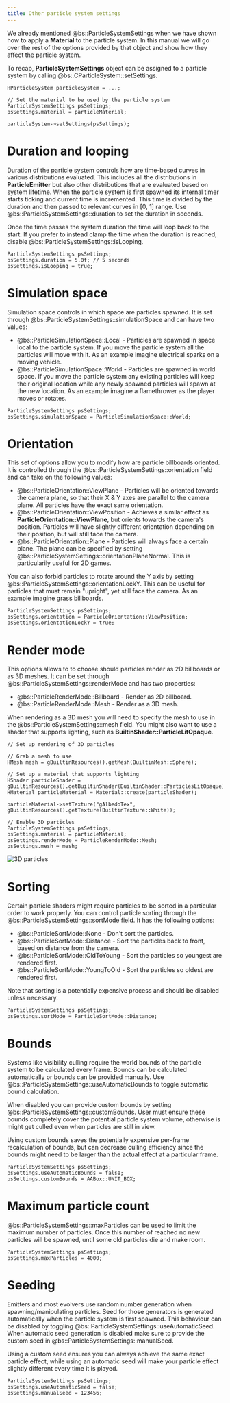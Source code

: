 ```yaml
---
title: Other particle system settings
---
```


We already mentioned @bs::ParticleSystemSettings when we have shown how to apply a **Material** to the particle system. In this manual we will go over the rest of the options provided by that object and show how they affect the particle system. 

To recap, **ParticleSystemSettings** object can be assigned to a particle system by calling @bs::CParticleSystem::setSettings.

~~~~~~~~~~~~~{.cpp}
HParticleSystem particleSystem = ...;

// Set the material to be used by the particle system
ParticleSystemSettings psSettings;
psSettings.material = particleMaterial;

particleSystem->setSettings(psSettings);
~~~~~~~~~~~~~

# Duration and looping

Duration of the particle system controls how are time-based curves in various distributions evaluated. This includes all the distributions in **ParticleEmitter** but also other distributions that are evaluated based on system lifetime. When the particle system is first spawned its internal timer starts ticking and current time is incremented. This time is divided by the duration and then passed to relevant curves in [0, 1] range. Use @bs::ParticleSystemSettings::duration to set the duration in seconds.

Once the time passes the system duration the time will loop back to the start. If you prefer to instead clamp the time when the duration is reached, disable @bs::ParticleSystemSettings::isLooping.

~~~~~~~~~~~~~{.cpp}
ParticleSystemSettings psSettings;
psSettings.duration = 5.0f; // 5 seconds
psSettings.isLooping = true;
~~~~~~~~~~~~~

# Simulation space

Simulation space controls in which space are particles spawned. It is set through @bs::ParticleSystemSettings::simulationSpace and can have two values:
 - @bs::ParticleSimulationSpace::Local - Particles are spawned in space local to the particle system. If you move the particle system all the particles will move with it. As an example imagine electrical sparks on a moving vehicle.
 - @bs::ParticleSimulationSpace::World - Particles are spawned in world space. If you move the particle system any existing particles will keep their original location while any newly spawned particles will spawn at the new location. As an example imagine a flamethrower as the player moves or rotates.
 
~~~~~~~~~~~~~{.cpp}
ParticleSystemSettings psSettings;
psSettings.simulationSpace = ParticleSimulationSpace::World;
~~~~~~~~~~~~~

# Orientation

This set of options allow you to modify how are particle billboards oriented. It is controlled through the @bs::ParticleSystemSettings::orientation field and can take on the following values:
 - @bs::ParticleOrientation::ViewPlane - Particles will be oriented towards the camera plane, so that their X & Y axes are parallel to the camera plane. All particles have the exact same orientation.
 - @bs::ParticleOrientation::ViewPosition - Achieves a similar effect as **ParticleOrientation::ViewPlane**, but orients towards the camera's position. Particles will have slightly different orientation depending on their position, but will still face the camera.
 - @bs::ParticleOrientation::Plane - Particles will always face a certain plane. The plane can be specified by setting @bs::ParticleSystemSettings::orientationPlaneNormal. This is particularily useful for 2D games.
 
You can also forbid particles to rotate around the Y axis by setting @bs::ParticleSystemSettings::orientationLockY. This can be useful for particles that must remain "upright", yet still face the camera. As an example imagine grass billboards.

~~~~~~~~~~~~~{.cpp}
ParticleSystemSettings psSettings;
psSettings.orientation = ParticleOrientation::ViewPosition;
psSettings.orientationLockY = true;
~~~~~~~~~~~~~

# Render mode

This options allows to to choose should particles render as 2D billboards or as 3D meshes. It can be set through @bs::ParticleSystemSettings::renderMode and has two properties:
 - @bs::ParticleRenderMode::Billboard - Render as 2D billboard.
 - @bs::ParticleRenderMode::Mesh - Render as a 3D mesh.
 
When rendering as a 3D mesh you will need to specify the mesh to use in the @bs::ParticleSystemSettings::mesh field. You might also want to use a shader that supports lighting, such as **BuiltinShader::ParticleLitOpaque**.

~~~~~~~~~~~~~{.cpp}
// Set up rendering of 3D particles

// Grab a mesh to use
HMesh mesh = gBuiltinResources().getMesh(BuiltinMesh::Sphere);

// Set up a material that supports lighting
HShader particleShader = gBuiltinResources().getBuiltinShader(BuiltinShader::ParticlesLitOpaque);
HMaterial particleMaterial = Material::create(particleShader);

particleMaterial->setTexture("gAlbedoTex", gBuiltinResources().getTexture(BuiltinTexture::White));

// Enable 3D particles
ParticleSystemSettings psSettings;
psSettings.material = particleMaterial;
psSettings.renderMode = ParticleRenderMode::Mesh;
psSettings.mesh = mesh;
~~~~~~~~~~~~~

![3D particles](../../Images/3dparticles.gif)  

# Sorting

Certain particle shaders might require particles to be sorted in a particular order to work properly. You can control particle sorting through the @bs::ParticleSystemSettings::sortMode field. It has the following options:
 - @bs::ParticleSortMode::None - Don't sort the particles.
 - @bs::ParticleSortMode::Distance - Sort the particles back to front, based on distance from the camera.
 - @bs::ParticleSortMode::OldToYoung - Sort the particles so youngest are rendered first.
 - @bs::ParticleSortMode::YoungToOld - Sort the particles so oldest are rendered first.

Note that sorting is a potentially expensive process and should be disabled unless necessary.
 
~~~~~~~~~~~~~{.cpp}
ParticleSystemSettings psSettings;
psSettings.sortMode = ParticleSortMode::Distance;
~~~~~~~~~~~~~
 
# Bounds

Systems like visibility culling require the world bounds of the particle system to be calculated every frame. Bounds can be calculated automatically or bounds can be provided manually. Use @bs::ParticleSystemSettings::useAutomaticBounds to toggle automatic bound calculation.

When disabled you can provide custom bounds by setting @bs::ParticleSystemSettings::customBounds. User must ensure these bounds completely cover the potential particle system volume, otherwise is might get culled even when particles are still in view.

Using custom bounds saves the potentially expensive per-frame recalculation of bounds, but can decrease culling efficiency since the bounds might need to be larger than the actual effect at a particular frame.

~~~~~~~~~~~~~{.cpp}
ParticleSystemSettings psSettings;
psSettings.useAutomaticBounds = false;
psSettings.customBounds = AABox::UNIT_BOX;
~~~~~~~~~~~~~

# Maximum particle count

@bs::ParticleSystemSettings::maxParticles can be used to limit the maximum number of particles. Once this number of reached no new particles will be spawned, until some old particles die and make room.

~~~~~~~~~~~~~{.cpp}
ParticleSystemSettings psSettings;
psSettings.maxParticles = 4000;
~~~~~~~~~~~~~

# Seeding

Emitters and most evolvers use random number generation when spawning/manipulating particles. Seed for those generators is generated automatically when the particle system is first spawned. This behaviour can be disabled by toggling @bs::ParticleSystemSettings::useAutomaticSeed. When automatic seed generation is disabled make sure to provide the custom seed in @bs::ParticleSystemSettings::manualSeed.

Using a custom seed ensures you can always achieve the same exact particle effect, while using an automatic seed will make your particle effect slightly different every time it is played.

~~~~~~~~~~~~~{.cpp}
ParticleSystemSettings psSettings;
psSettings.useAutomaticSeed = false;
psSettings.manualSeed = 123456;
~~~~~~~~~~~~~
